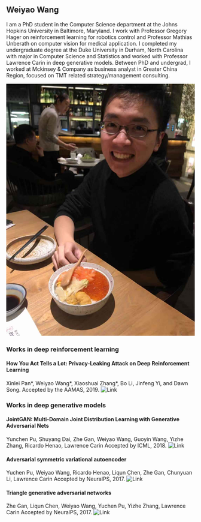 ## Weiyao Wang

I am a PhD student in the Computer Science department at the Johns Hopkins University in Baltimore, Maryland. I work with Professor Gregory Hager on reinforcement learning for robotics control and Professor Mathias Unberath on computer vision for medical application. I completed my undergraduate degree at the Duke University in Durham, North Carolina with major in Computer Science and Statistics and worked with Professor Lawrence Carin in deep generative models.  Between PhD and undergrad, I worked at Mckinsey & Company as business analyst in Greater China Region, focused on TMT related strategy/management consulting. 

![Image](601E6446-F0BA-4133-993A-65BC2EC65AB6.jpeg)

### Works in deep reinforcement learning

#### How You Act Tells a Lot: Privacy-Leaking Attack on Deep Reinforcement Learning
Xinlei Pan*, Weiyao Wang*, Xiaoshuai Zhang*, Bo Li, Jinfeng Yi, and Dawn Song.
Accepted by the AAMAS, 2019. ![Link](https://arxiv.org/abs/1904.11082)

### Works in deep generative models 

#### JointGAN: Multi-Domain Joint Distribution Learning with Generative Adversarial Nets
Yunchen Pu, Shuyang Dai, Zhe Gan, Weiyao Wang, Guoyin Wang, Yizhe Zhang, Ricardo Henao, Lawrence Carin
Accepted by ICML, 2018. ![Link](https://arxiv.org/abs/1806.02978)

#### Adversarial symmetric variational autoencoder
Yuchen Pu, Weiyao Wang, Ricardo Henao, Liqun Chen, Zhe Gan, Chunyuan Li, Lawrence Carin
Accepted by NeuralPS, 2017. ![Link](http://papers.nips.cc/paper/7020-adversarial-symmetric-variational-autoencoder)

#### Triangle generative adversarial networks
Zhe Gan, Liqun Chen, Weiyao Wang, Yuchen Pu, Yizhe Zhang, Lawrence Carin
Accepted by NeuralPS, 2017. ![Link](http://papers.nips.cc/paper/7109-triangle-generative-adversarial-networks)





